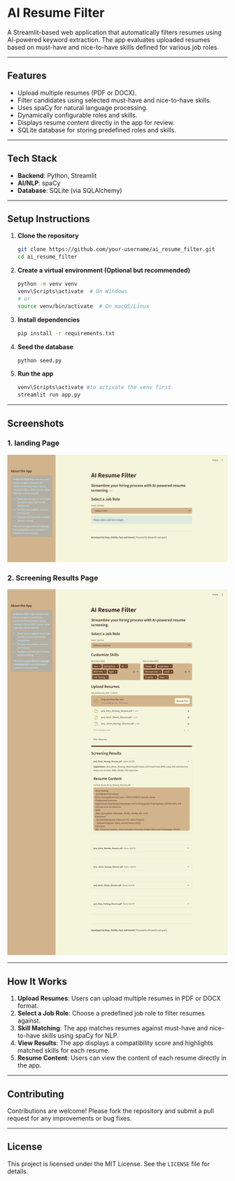 # AI Resume Filter

A Streamlit-based web application that automatically filters resumes using AI-powered keyword extraction. The app evaluates uploaded resumes based on must-have and nice-to-have skills defined for various job roles.

---

## Features

- Upload multiple resumes (PDF or DOCX).
- Filter candidates using selected must-have and nice-to-have skills.
- Uses spaCy for natural language processing.
- Dynamically configurable roles and skills.
- Displays resume content directly in the app for review.
- SQLite database for storing predefined roles and skills.

---

## Tech Stack

- **Backend**: Python, Streamlit
- **AI/NLP**: spaCy
- **Database**: SQLite (via SQLAlchemy)

---

## Setup Instructions

1. **Clone the repository**  
   ```bash
   git clone https://github.com/your-username/ai_resume_filter.git
   cd ai_resume_filter
   ```

2. **Create a virtual environment (Optional but recommended)**
    ```bash
    python -m venv venv
    venv\Scripts\activate  # On Windows
    # or
    source venv/bin/activate  # On macOS/Linux
    ```

3. **Install dependencies**
    ```bash
    pip install -r requirements.txt
    ```

4. **Seed the database**
    ```bash
    python seed.py
    ```

5. **Run the app**
    ```bash
    venv\Scripts\activate #to activate the venv first
    streamlit run app.py
    ```

---

## Screenshots
### 1. landing Page
![](assets/landing_page(static).png)

### 2. Screening Results Page
![](assets/running_app.png)

---

## How It Works

1. **Upload Resumes**: Users can upload multiple resumes in PDF or DOCX format.
2. **Select a Job Role**: Choose a predefined job role to filter resumes against.
3. **Skill Matching**: The app matches resumes against must-have and nice-to-have skills using spaCy for NLP.
4. **View Results**: The app displays a compatibility score and highlights matched skills for each resume.
5. **Resume Content**: Users can view the content of each resume directly in the app.

---

## Contributing

Contributions are welcome! Please fork the repository and submit a pull request for any improvements or bug fixes.

---

## License

This project is licensed under the MIT License. See the `LICENSE` file for details.


